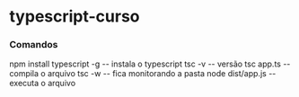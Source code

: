 # typescript-curso

### Comandos
npm install typescript -g -- instala o typescript
tsc -v -- versão
tsc app.ts -- compila o arquivo
tsc -w -- fica monitorando a pasta
node dist/app.js -- executa o arquivo